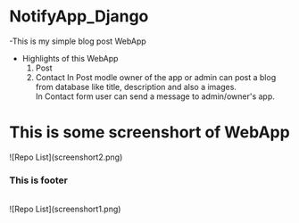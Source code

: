 # NotifyApp_Django
-This is my simple blog post WebApp 
- Highlights of this WebApp
   1. Post
   2. Contact
    In Post modle owner of the app or admin can post a blog from database like title, description and also a images.<br/>
    In Contact form user can send a message to admin/owner's app.

<h1>This is some screenshort of WebApp</h1>
![Repo List](screenshort2.png)



<h3>This is footer</h3><br/>
![Repo List](screenshort1.png)
